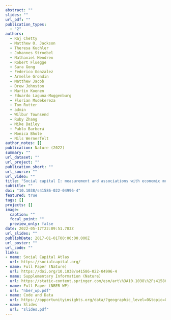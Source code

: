 ```yaml
---
abstract: ""
slides: ""
url_pdf: ""
publication_types:
  - "2"
authors:
  - Raj Chetty
  - Matthew O. Jackson
  - Theresa Kuchler
  - Johannes Stroebel
  - Nathaniel Hendren
  - Robert Fluegge
  - Sara Gong
  - Federico Gonzalez
  - Armelle Grondin
  - Matthew Jacob
  - Drew Johnston
  - Martin Koenen
  - Eduardo Laguna-Muggenburg
  - Florian Mudekereza
  - Tom Rutter
  - admin
  - Wilbur Townsend
  - Ruby Zhang
  - Mike Bailey
  - Pablo Barberá
  - Monica Bhole
  - Nils Wernerfelt
author_notes: []
publication: Nature (2022)
summary: ""
url_dataset: ""
url_project: ""
publication_short: ""
url_source: ""
url_video: ""
title: "Social capital I: measurement and associations with economic mobility"
subtitle: ""
doi: "10.1038/s41586-022-04996-4"
featured: true
tags: []
projects: []
image:
  caption: ""
  focal_point: ""
  preview_only: false
date: 2022-05-17T22:09:51.703Z
url_slides: ""
publishDate: 2017-01-01T00:00:00.000Z
url_poster: ""
url_code: ""
links:
- name: Social Capital Atlas
  url: https://socialcapital.org/
- name: Full Paper (Nature)
  url: https://doi.org/10.1038/s41586-022-04996-4
- name: Supplementary Information (Nature)
  url: https://static-content.springer.com/esm/art\%3A10.1038\%2Fs41586-022-04996-4/MediaObjects/41586_2022_4996_MOESM1_ESM.pdf
- name: Full Paper (NBER WP)
  url: "nber_wp.pdf"
- name: Code and Data
  url: https://opportunityinsights.org/data/?geographic_level=0&topic=0&paper_id=3978
- name: Slides
  url: "slides.pdf"
---
```

